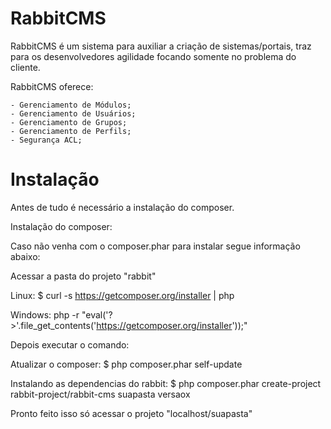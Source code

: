RabbitCMS
======

RabbitCMS é um sistema para auxiliar a criação de sistemas/portais, traz para os desenvolvedores agilidade focando somente no problema do cliente.

RabbitCMS oferece:

	- Gerenciamento de Módulos;
	- Gerenciamento de Usuários;
	- Gerenciamento de Grupos;
	- Gerenciamento de Perfils;
	- Segurança ACL;

Instalação
======

Antes de tudo é necessário a instalação do composer.

Instalação do composer:

Caso não venha com o composer.phar para instalar segue informação abaixo:

Acessar a pasta do projeto "rabbit"

Linux:
$ curl -s https://getcomposer.org/installer | php

Windows:
php -r "eval('?>'.file_get_contents('https://getcomposer.org/installer'));"

Depois executar o comando:

Atualizar o composer:
$ php composer.phar self-update

Instalando as dependencias do rabbit:
$ php composer.phar create-project rabbit-project/rabbit-cms suapasta versaox

Pronto feito isso só acessar o projeto "localhost/suapasta"